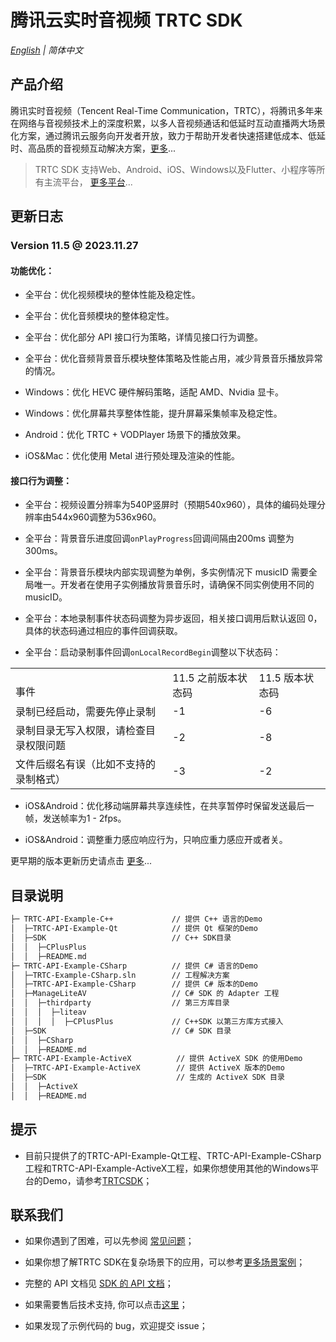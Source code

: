 # 腾讯云实时音视频 TRTC SDK

_[English](README.md) | 简体中文_

## 产品介绍

腾讯实时音视频（Tencent Real-Time Communication，TRTC），将腾讯多年来在网络与音视频技术上的深度积累，以多人音视频通话和低延时互动直播两大场景化方案，通过腾讯云服务向开发者开放，致力于帮助开发者快速搭建低成本、低延时、高品质的音视频互动解决方案，[更多](https://cloud.tencent.com/document/product/647/16788)...

> TRTC SDK 支持Web、Android、iOS、Windows以及Flutter、小程序等所有主流平台， [更多平台](https://github.com/LiteAVSDK?q=TRTC_&type=all&sort=)...



## 更新日志
### Version 11.5 @ 2023.11.27

#### 功能优化：
- 全平台：优化视频模块的整体性能及稳定性。

- 全平台：优化音频模块的整体稳定性。

- 全平台：优化部分 API 接口行为策略，详情见接口行为调整。

- 全平台：优化音频背景音乐模块整体策略及性能占用，减少背景音乐播放异常的情况。

- Windows：优化 HEVC 硬件解码策略，适配 AMD、Nvidia 显卡。

- Windows：优化屏幕共享整体性能，提升屏幕采集帧率及稳定性。

- Android：优化 TRTC + VODPlayer 场景下的播放效果。

- iOS&Mac：优化使用 Metal 进行预处理及渲染的性能。


#### 接口行为调整：
- 全平台：视频设置分辨率为540P竖屏时（预期540x960），具体的编码处理分辨率由544x960调整为536x960。

- 全平台：背景音乐进度回调`onPlayProgress`回调间隔由200ms 调整为300ms。

- 全平台：背景音乐模块内部实现调整为单例，多实例情况下 musicID 需要全局唯一。开发者在使用子实例播放背景音乐时，请确保不同实例使用不同的 musicID。

- 全平台：本地录制事件状态码调整为异步返回，相关接口调用后默认返回 0，具体的状态码通过相应的事件回调获取。

- 全平台：启动录制事件回调`onLocalRecordBegin`调整以下状态码：

<table>
<tr>
<td rowspan="1" colSpan="1" ><br>事件</td>

<td rowspan="1" colSpan="1" >11.5 之前版本状态码</td>

<td rowspan="1" colSpan="1" >11.5 版本状态码</td>
</tr>

<tr>
<td rowspan="1" colSpan="1" >录制已经启动，需要先停止录制</td>

<td rowspan="1" colSpan="1" >-1</td>

<td rowspan="1" colSpan="1" >-6</td>
</tr>

<tr>
<td rowspan="1" colSpan="1" >录制目录无写入权限，请检查目录权限问题</td>

<td rowspan="1" colSpan="1" >-2</td>

<td rowspan="1" colSpan="1" >-8</td>
</tr>

<tr>
<td rowspan="1" colSpan="1" >文件后缀名有误（比如不支持的录制格式）</td>

<td rowspan="1" colSpan="1" >-3</td>

<td rowspan="1" colSpan="1" >-2</td>
</tr>
</table>

- iOS&Android：优化移动端屏幕共享连续性，在共享暂停时保留发送最后一帧，发送帧率为1 - 2fps。

- iOS&Android：调整重力感应响应行为，只响应重力感应开或者关。

更早期的版本更新历史请点击  [更多](https://cloud.tencent.com/document/product/647/46907)...

## 目录说明

```bash
├─ TRTC-API-Example-C++             // 提供 C++ 语言的Demo
│  ├─TRTC-API-Example-Qt            // 提供 Qt 框架的Demo
│  ├─SDK                            // C++ SDK目录
│  │  ├─CPlusPlus
│  │  ├─README.md
├─ TRTC-API-Example-CSharp          // 提供 C# 语言的Demo
│  ├─TRTC-Example-CSharp.sln        // 工程解决方案
│  ├─TRTC-API-Example-CSharp        // 提供 C# 版本的Demo
│  ├─ManageLiteAV                   // C# SDK 的 Adapter 工程
│  │  ├─thirdparty                  // 第三方库目录
│  │  │  ├─liteav              
│  │  │  │  ├─CPlusPlus             // C++SDK 以第三方库方式接入   
│  ├─SDK                            // C# SDK 目录
│  │  ├─CSharp              
│  │  ├─README.md
├─ TRTC-API-Example-ActiveX          // 提供 ActiveX SDK 的使用Demo
│  ├─TRTC-API-Example-ActiveX        // 提供 ActiveX 版本的Demo
│  ├─SDK                             // 生成的 ActiveX SDK 目录
│  │  ├─ActiveX              
│  │  ├─README.md
```



## 提示

- 目前只提供了的TRTC-API-Example-Qt工程、TRTC-API-Example-CSharp工程和TRTC-API-Example-ActiveX工程，如果你想使用其他的Windows平台的Demo，请参考[TRTCSDK](https://github.com/tencentyun/TRTCSDK)；



## 联系我们
- 如果你遇到了困难，可以先参阅 [常见问题](https://cloud.tencent.com/document/product/647/43018)；

- 如果你想了解TRTC SDK在复杂场景下的应用，可以参考[更多场景案例](https://cloud.tencent.com/document/product/647/57486)；

- 完整的 API 文档见 [SDK 的 API 文档](http://doc.qcloudtrtc.com/md_introduction_trtc_Windows_cpp_%E6%A6%82%E8%A7%88.html)；
- 如果需要售后技术支持, 你可以点击[这里](https://cloud.tencent.com/document/product/647/19906)；
- 如果发现了示例代码的 bug，欢迎提交 issue；
